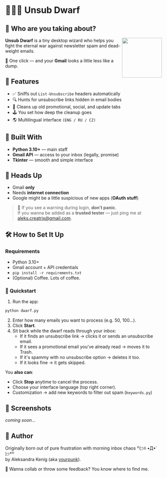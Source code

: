 # 🧙🏻‍♂️ Unsub Dwarf

## 🤔 Who are you taking about?
<img src="https://github.com/user-attachments/assets/53726f02-43a3-4f52-bc64-9d591285ef60" align="right" width="128">

**Unsub Dwarf** is a tiny desktop wizard who helps you fight the eternal war against newsletter spam and dead-weight emails.  

💫 One click — and your **Gmail** looks a little less like a dump.

## 🫧 Features

- ✅ Sniffs out `List-Unsubscribe` headers automatically
- 🔍 Hunts for unsubscribe links hidden in email bodies
- 🧹 Cleans up old promotional, social, and update tabs
- 🕹️ You set how deep the cleanup goes
- 🌎 Multilingual interface `(ENG / RU / CZ)`

## 🧰 Built With
- **Python 3.10+** — main staff
- **Gmail API** — access to your inbox (legally, promise)
- **Tkinter** — smooth and simple interface

## 🔐 Heads Up

- Gmail **only**
- Needs **internet connection**
- Google might be a little suspicious of new apps (**OAuth stuff**)
> 💬 If you see a warning during login, **don’t panic**.<br>  If you wanna be added as a **trusted tester** — just ping me at  [aleks.creatrix@gmail.com](mailto:aleks.creatrix@gmail.com). 

## 🛠️ How to Set It Up

### Requirements
- Python 3.10+
- Gmail account + API credentials
- `pip install -r requirements.txt`
- (Optional) Coffee. Lots of coffee.

### 🦾 Quickstart

1. Run the app:
```bash
python dwarf.py
```
2. Enter how many emails you want to process (e.g. 50, 100...).
3. Click **Start**.
4. Sit back while the dwarf reads through your inbox:
   - If it finds an unsubscribe link → clicks it or sends an unsubscribe email.
   - If it sees a promotional email you've already read → moves it to Trash.
   - If it's spammy with no unsubscribe option → deletes it too.
   - If it looks fine → it gets skipped.

You **also can**:
- Click **Stop** anytime to cancel the process.
- Choose your interface language (top right corner).
- Customization -> add new keywords to filter out spam (`keywords.py`)
  
## 👀 Screenshots

_coming soon..._

## 👤 Author
Originally born out of pure frustration with morning inbox chaos ⁽⁽(੭ꐦ •̀Д•́ )੭*⁾⁾ <br>
by Aleksandra Kenig (aka [yourpunk](https://github.com/yourpunk)). 

💌 Wanna collab or throw some feedback? You know where to find me.


